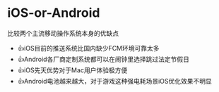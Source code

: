# iOS-or-Android
比较两个主流移动操作系统本身的优缺点

- 👍iOS目前的推送系统比国内缺少FCM环境可靠太多
- 👍Android各厂商定制系统都可以在闹钟里选择跳过法定节假日
- 👍iOS先天优势对于Mac用户体验极方便
- 👍Android电池越来越大，对于游戏这种强电耗场景iOS优化效果不明显


